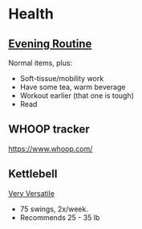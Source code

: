 # Health

## [Evening Routine](https://thereadystate.com/blogs/my-evening-routine-dr-kelly-starrett)

Normal items, plus:

- Soft-tissue/mobility work
- Have some tea, warm beverage
- Workout earlier (that one is tough)
- Read

## WHOOP tracker

<https://www.whoop.com/>


## Kettlebell

[Very Versatile](https://thereadystate.com/blogs/how-to-accomplish-your-fitness-goals-with-a-single-kettlebell/)

- 75 swings, 2x/week.
- Recommends 25 - 35 lb
